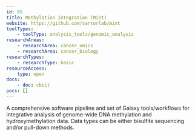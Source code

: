 ```yaml
---
id: 65
title: Methylation Integration (Mint)
website: https://github.com/sartorlab/mint
toolTypes:
	- toolType: analysis_tools/genomic_analysis
researchAreas:
	- researchArea: cancer_omics
	- researchArea: cancer_biology
researchTypes:
	- researchType: basic
resourceAccess:
    type: open
docs:
    - doc: cbiit
pocs: []        
---
```

A comprehensive software pipeline and set of Galaxy tools/workflows for integrative analysis of genome-wide DNA methylation and hydroxymethylation data. Data types can be either bisulfite sequencing and/or pull-down methods.
